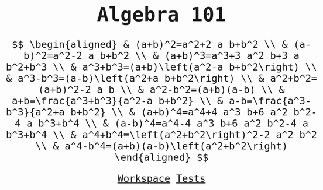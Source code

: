 
<style>
html, body {
    font : 20pt monospace;
}
body {
    text-align: center;
}
</style>

# Algebra 101

$$
\begin{aligned}
& (a+b)^2=a^2+2 a b+b^2 \\
& (a-b)^2=a^2-2 a b+b^2 \\
& (a+b)^3=a^3+3 a^2 b+3 a b^2+b^3 \\
& a^3+b^3=(a+b)\left(a^2-a b+b^2\right) \\
& a^3-b^3=(a-b)\left(a^2+a b+b^2\right) \\
& a^2+b^2=(a+b)^2-2 a b \\
& a^2-b^2=(a+b)(a-b) \\
& a+b=\frac{a^3+b^3}{a^2-a b+b^2} \\
& a-b=\frac{a^3-b^3}{a^2+a b+b^2} \\
& (a+b)^4=a^4+4 a^3 b+6 a^2 b^2-4 a b^3+b^4 \\
& (a-b)^4=a^4-4 a^3 b+6 a^2 b^2-4 a b^3+b^4 \\
& a^4+b^4=\left(a^2+b^2\right)^2-2 a^2 b^2 \\
& a^4-b^4=(a+b)(a-b)\left(a^2+b^2\right)
\end{aligned}
$$

<footer>
<nav>
<a href="./">Workspace</a>
<a href="http://dave-tower/std/app/applet/alg-checks.html">Tests</a>
</nav>
</footer>

